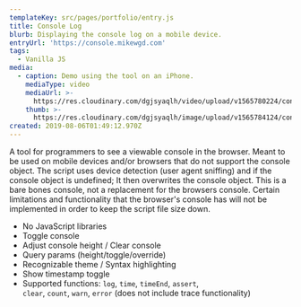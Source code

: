 ```yaml
---
templateKey: src/pages/portfolio/entry.js
title: Console Log
blurb: Displaying the console log on a mobile device.
entryUrl: 'https://console.mikewgd.com'
tags:
  - Vanilla JS
media:
  - caption: Demo using the tool on an iPhone.
    mediaType: video
    mediaUrl: >-
      https://res.cloudinary.com/dgjsyaqlh/video/upload/v1565780224/console-log_uhyu5l.mp4
    thumb: >-
      https://res.cloudinary.com/dgjsyaqlh/image/upload/v1565784124/console-log_wkbrnu.png
created: 2019-08-06T01:49:12.970Z
---
```

A tool for programmers to see a viewable console in the browser. Meant to be used on mobile devices and/or browsers that do not support the console object. The script uses device detection (user agent sniffing) and if the console object is undefined; It then overwrites the console object. This is a bare bones console, not a replacement for the browsers console. Certain limitations and functionality that the browser's console has will not be implemented in order to keep the script file size down.

* No JavaScript libraries
* Toggle console
* Adjust console height / Clear console
* Query params (height/toggle/override)
* Recognizable theme / Syntax highlighting
* Show timestamp toggle
* Supported functions: `log`, `time`, `timeEnd`, `assert`,\
  `clear`, `count`, `warn`, `error` (does not include trace functionality)
